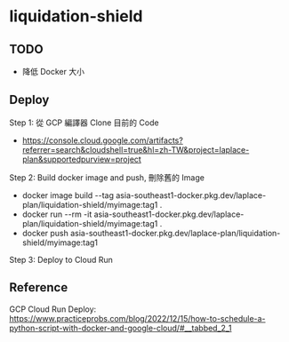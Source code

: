 # liquidation-shield

## TODO

- 降低 Docker 大小

## Deploy

Step 1: 從 GCP 編譯器 Clone 目前的 Code

- https://console.cloud.google.com/artifacts?referrer=search&cloudshell=true&hl=zh-TW&project=laplace-plan&supportedpurview=project

Step 2: Build docker image and push, 刪除舊的 Image

- docker image build --tag asia-southeast1-docker.pkg.dev/laplace-plan/liquidation-shield/myimage:tag1 .
- docker run --rm -it asia-southeast1-docker.pkg.dev/laplace-plan/liquidation-shield/myimage:tag1 .
- docker push asia-southeast1-docker.pkg.dev/laplace-plan/liquidation-shield/myimage:tag1

Step 3: Deploy to Cloud Run

## Reference

GCP Cloud Run Deploy: https://www.practiceprobs.com/blog/2022/12/15/how-to-schedule-a-python-script-with-docker-and-google-cloud/#__tabbed_2_1
